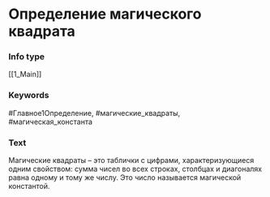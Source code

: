 # Определение магического квадрата
### Info type
[[1_Main]]
### Keywords
#Главное1Определение, #магические_квадраты, #магическая_константа
### Text
Магические квадраты – это таблички с цифрами, характеризующиеся одним свойством: сумма чисел во всех строках, столбцах и диагоналях равна одному и тому же числу. Это число называется магической константой.